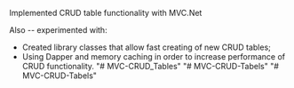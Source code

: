 Implemented CRUD table functionality with MVC.Net

Also -- experimented with:
- Created library classes that allow fast creating of new CRUD tables;
- Using Dapper and memory caching in order to increase performance of CRUD functionality.
"# MVC-CRUD_Tables" 
"# MVC-CRUD-Tabels" 
"# MVC-CRUD-Tabels" 
